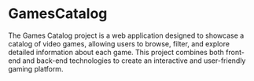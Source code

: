 # GamesCatalog
 The Games Catalog project is a web application designed to showcase a catalog of video games, allowing users to browse, filter, and explore detailed information about each game. This project combines both front-end and back-end technologies to create an interactive and user-friendly gaming platform.
